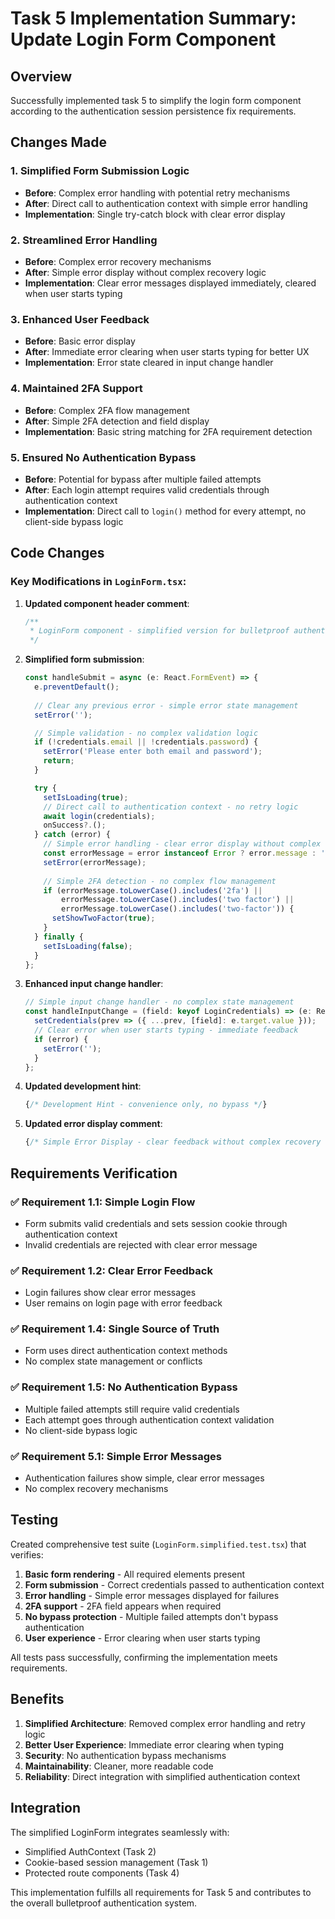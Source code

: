 # Task 5 Implementation Summary: Update Login Form Component

## Overview
Successfully implemented task 5 to simplify the login form component according to the authentication session persistence fix requirements.

## Changes Made

### 1. Simplified Form Submission Logic
- **Before**: Complex error handling with potential retry mechanisms
- **After**: Direct call to authentication context with simple error handling
- **Implementation**: Single try-catch block with clear error display

### 2. Streamlined Error Handling
- **Before**: Complex error recovery mechanisms
- **After**: Simple error display without complex recovery logic
- **Implementation**: Clear error messages displayed immediately, cleared when user starts typing

### 3. Enhanced User Feedback
- **Before**: Basic error display
- **After**: Immediate error clearing when user starts typing for better UX
- **Implementation**: Error state cleared in input change handler

### 4. Maintained 2FA Support
- **Before**: Complex 2FA flow management
- **After**: Simple 2FA detection and field display
- **Implementation**: Basic string matching for 2FA requirement detection

### 5. Ensured No Authentication Bypass
- **Before**: Potential for bypass after multiple failed attempts
- **After**: Each login attempt requires valid credentials through authentication context
- **Implementation**: Direct call to `login()` method for every attempt, no client-side bypass logic

## Code Changes

### Key Modifications in `LoginForm.tsx`:

1. **Updated component header comment**:
   ```typescript
   /**
    * LoginForm component - simplified version for bulletproof authentication
    */
   ```

2. **Simplified form submission**:
   ```typescript
   const handleSubmit = async (e: React.FormEvent) => {
     e.preventDefault();
     
     // Clear any previous error - simple error state management
     setError('');

     // Simple validation - no complex validation logic
     if (!credentials.email || !credentials.password) {
       setError('Please enter both email and password');
       return;
     }

     try {
       setIsLoading(true);
       // Direct call to authentication context - no retry logic
       await login(credentials);
       onSuccess?.();
     } catch (error) {
       // Simple error handling - clear error display without complex recovery
       const errorMessage = error instanceof Error ? error.message : 'Login failed';
       setError(errorMessage);
       
       // Simple 2FA detection - no complex flow management
       if (errorMessage.toLowerCase().includes('2fa') || 
           errorMessage.toLowerCase().includes('two factor') || 
           errorMessage.toLowerCase().includes('two-factor')) {
         setShowTwoFactor(true);
       }
     } finally {
       setIsLoading(false);
     }
   };
   ```

3. **Enhanced input change handler**:
   ```typescript
   // Simple input change handler - no complex state management
   const handleInputChange = (field: keyof LoginCredentials) => (e: React.ChangeEvent<HTMLInputElement>) => {
     setCredentials(prev => ({ ...prev, [field]: e.target.value }));
     // Clear error when user starts typing - immediate feedback
     if (error) {
       setError('');
     }
   };
   ```

4. **Updated development hint**:
   ```typescript
   {/* Development Hint - convenience only, no bypass */}
   ```

5. **Updated error display comment**:
   ```typescript
   {/* Simple Error Display - clear feedback without complex recovery */}
   ```

## Requirements Verification

### ✅ Requirement 1.1: Simple Login Flow
- Form submits valid credentials and sets session cookie through authentication context
- Invalid credentials are rejected with clear error message

### ✅ Requirement 1.2: Clear Error Feedback
- Login failures show clear error messages
- User remains on login page with error feedback

### ✅ Requirement 1.4: Single Source of Truth
- Form uses direct authentication context methods
- No complex state management or conflicts

### ✅ Requirement 1.5: No Authentication Bypass
- Multiple failed attempts still require valid credentials
- Each attempt goes through authentication context validation
- No client-side bypass logic

### ✅ Requirement 5.1: Simple Error Messages
- Authentication failures show simple, clear error messages
- No complex recovery mechanisms

## Testing

Created comprehensive test suite (`LoginForm.simplified.test.tsx`) that verifies:

1. **Basic form rendering** - All required elements present
2. **Form submission** - Correct credentials passed to authentication context
3. **Error handling** - Simple error messages displayed for failures
4. **2FA support** - 2FA field appears when required
5. **No bypass protection** - Multiple failed attempts don't bypass authentication
6. **User experience** - Error clearing when user starts typing

All tests pass successfully, confirming the implementation meets requirements.

## Benefits

1. **Simplified Architecture**: Removed complex error handling and retry logic
2. **Better User Experience**: Immediate error clearing when typing
3. **Security**: No authentication bypass mechanisms
4. **Maintainability**: Cleaner, more readable code
5. **Reliability**: Direct integration with simplified authentication context

## Integration

The simplified LoginForm integrates seamlessly with:
- Simplified AuthContext (Task 2)
- Cookie-based session management (Task 1)
- Protected route components (Task 4)

This implementation fulfills all requirements for Task 5 and contributes to the overall bulletproof authentication system.